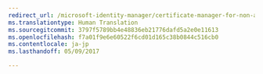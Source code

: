 ```yaml
---
redirect_url: /microsoft-identity-manager/certificate-manager-for-non-administrators
ms.translationtype: Human Translation
ms.sourcegitcommit: 3797f5789bb4e48836eb21776dafd5a2e0e11613
ms.openlocfilehash: f7a01f9e6e60522f6cd01d165c38b0844c516cb0
ms.contentlocale: ja-jp
ms.lasthandoff: 05/09/2017

---
```


